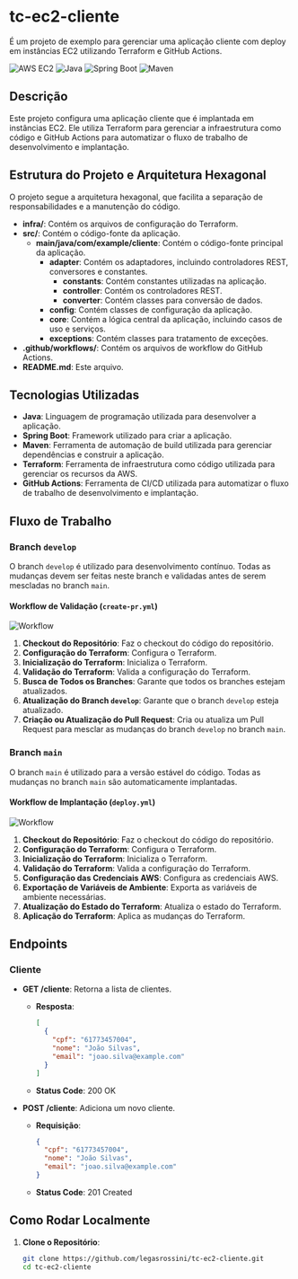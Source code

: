 # tc-ec2-cliente

É um projeto de exemplo para gerenciar uma aplicação cliente com deploy em instâncias EC2 utilizando Terraform e GitHub Actions.

![AWS EC2](https://img.shields.io/badge/AWS-EC2-232F3E?style=for-the-badge&logo=amazon-aws&logoColor=white)
![Java](https://img.shields.io/badge/Java-ED8B00?style=for-the-badge&logo=java&logoColor=white)
![Spring Boot](https://img.shields.io/badge/Spring%20Boot-6DB33F?style=for-the-badge&logo=spring-boot&logoColor=white)
![Maven](https://img.shields.io/badge/Maven-C71A36?style=for-the-badge&logo=apache-maven&logoColor=white)

## Descrição

Este projeto configura uma aplicação cliente que é implantada em instâncias EC2. Ele utiliza Terraform para gerenciar a infraestrutura como código e GitHub Actions para automatizar o fluxo de trabalho de desenvolvimento e implantação.

## Estrutura do Projeto e Arquitetura Hexagonal

O projeto segue a arquitetura hexagonal, que facilita a separação de responsabilidades e a manutenção do código.

- **infra/**: Contém os arquivos de configuração do Terraform.
- **src/**: Contém o código-fonte da aplicação.
   - **main/java/com/example/cliente**: Contém o código-fonte principal da aplicação.
      - **adapter**: Contém os adaptadores, incluindo controladores REST, conversores e constantes.
         - **constants**: Contém constantes utilizadas na aplicação.
         - **controller**: Contém os controladores REST.
         - **converter**: Contém classes para conversão de dados.
      - **config**: Contém classes de configuração da aplicação.
      - **core**: Contém a lógica central da aplicação, incluindo casos de uso e serviços.
      - **exceptions**: Contém classes para tratamento de exceções.
- **.github/workflows/**: Contém os arquivos de workflow do GitHub Actions.
- **README.md**: Este arquivo.

## Tecnologias Utilizadas

- **Java**: Linguagem de programação utilizada para desenvolver a aplicação.
- **Spring Boot**: Framework utilizado para criar a aplicação.
- **Maven**: Ferramenta de automação de build utilizada para gerenciar dependências e construir a aplicação.
- **Terraform**: Ferramenta de infraestrutura como código utilizada para gerenciar os recursos da AWS.
- **GitHub Actions**: Ferramenta de CI/CD utilizada para automatizar o fluxo de trabalho de desenvolvimento e implantação.

## Fluxo de Trabalho

### Branch `develop`

O branch `develop` é utilizado para desenvolvimento contínuo. Todas as mudanças devem ser feitas neste branch e validadas antes de serem mescladas no branch `main`.

#### Workflow de Validação (`create-pr.yml`)

![Workflow](https://img.shields.io/badge/GitHub%20Actions-Workflow%20de%20Validação-2088FF?style=for-the-badge&logo=github-actions&logoColor=white)

1. **Checkout do Repositório**: Faz o checkout do código do repositório.
2. **Configuração do Terraform**: Configura o Terraform.
3. **Inicialização do Terraform**: Inicializa o Terraform.
4. **Validação do Terraform**: Valida a configuração do Terraform.
5. **Busca de Todos os Branches**: Garante que todos os branches estejam atualizados.
6. **Atualização do Branch `develop`**: Garante que o branch `develop` esteja atualizado.
7. **Criação ou Atualização do Pull Request**: Cria ou atualiza um Pull Request para mesclar as mudanças do branch `develop` no branch `main`.

### Branch `main`

O branch `main` é utilizado para a versão estável do código. Todas as mudanças no branch `main` são automaticamente implantadas.

#### Workflow de Implantação (`deploy.yml`)

![Workflow](https://img.shields.io/badge/GitHub%20Actions-Workflow%20de%20Implantação-2088FF?style=for-the-badge&logo=github-actions&logoColor=white)

1. **Checkout do Repositório**: Faz o checkout do código do repositório.
2. **Configuração do Terraform**: Configura o Terraform.
3. **Inicialização do Terraform**: Inicializa o Terraform.
4. **Validação do Terraform**: Valida a configuração do Terraform.
5. **Configuração das Credenciais AWS**: Configura as credenciais AWS.
6. **Exportação de Variáveis de Ambiente**: Exporta as variáveis de ambiente necessárias.
7. **Atualização do Estado do Terraform**: Atualiza o estado do Terraform.
8. **Aplicação do Terraform**: Aplica as mudanças do Terraform.

## Endpoints

### Cliente

- **GET /cliente**: Retorna a lista de clientes.
   - **Resposta**:
     ```json
     [
       {
         "cpf": "61773457004",
         "nome": "João Silvas",
         "email": "joao.silva@example.com"
       }
     ]
     ```
   - **Status Code**: 200 OK

- **POST /cliente**: Adiciona um novo cliente.
   - **Requisição**:
     ```json
     {
       "cpf": "61773457004",
       "nome": "João Silvas",
       "email": "joao.silva@example.com"
     }
     ```
   - **Status Code**: 201 Created

## Como Rodar Localmente

1. **Clone o Repositório**:
   ```sh
   git clone https://github.com/legasrossini/tc-ec2-cliente.git
   cd tc-ec2-cliente